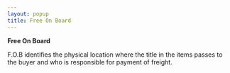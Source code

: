 ```yaml
---
layout: popup
title: Free On Board
---
```



**Free On Board**


F.O.B identifies  the physical location where the title in the items passes to the buyer  and who is responsible for payment of freight.
